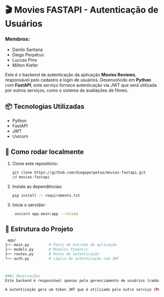 # 🎬 Movies FASTAPI - Autenticação de Usuários

### Membros:
- Danilo Santana
- Diego Perpétuo
- Luccas Pino
- Milton Kiefer

Este é o backend de autenticação da aplicação **Movies Reviews**, responsável pelo cadastro e login de usuários. Desenvolvido em **Python** com **FastAPI**, este serviço fornece autenticação via JWT que será utilizada por outros serviços, como o sistema de avaliações de filmes.

## 📦 Tecnologias Utilizadas
- Python
- FastAPI
- JWT
- Uvicorn

## 🚀 Como rodar localmente

1. Clone este repositório:
   ```bash
   git clone https://github.com/diegoperpetuo/movies-fastapi.git
   cd movies-fastapi

2. Instale as dependências:
   ```bash
   pip install -r requirements.txt

3. Inicie o servidor:
   ```bash
    uvicorn app.main:app --reload


## 📂 Estrutura do Projeto
   ```bash
    app/
   ├── main.py         # Ponto de entrada da aplicação
   ├── models.py       # Modelos Pydantic
   ├── routes.py       # Rotas de autenticação
   └── auth.py         # Lógica de autenticação com JWT



###📌 Observações
Este backend é responsável apenas pelo gerenciamento de usuários (cadastro, login e autenticação).

A autenticação gera um token JWT que é utilizado pelo outro serviço (Movies Rating) para autorizar as ações do usuário.
